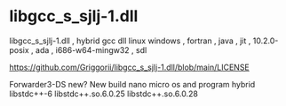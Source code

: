 # libgcc_s_sjlj-1.dll
libgcc_s_sjlj-1.dll , hybrid gcc dll linux windows , fortran , java , jit , 10.2.0-posix , ada , i686-w64-mingw32 , sdl

https://github.com/Griggorii/libgcc_s_sjlj-1.dll/blob/main/LICENSE

Forwarder3-DS new? New build nano micro os and program hybrid libstdc++-6 libstdc++.so.6.0.25 libstdc++.so.6.0.28 


